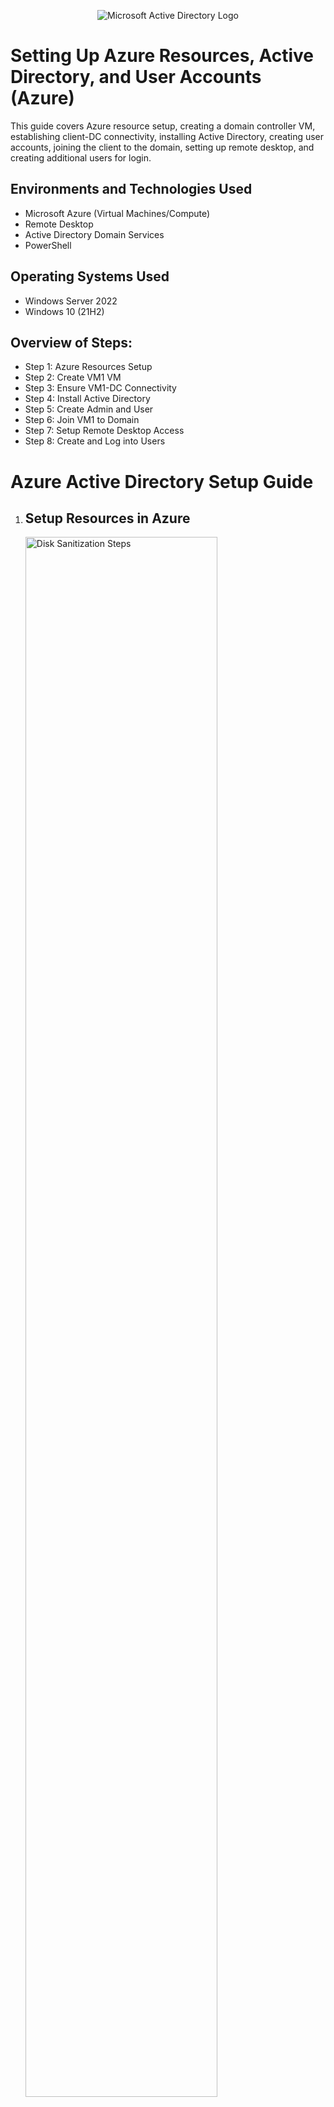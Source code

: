 <p align="center">
<img src="https://i.imgur.com/NGHp7gq.png" alt="Microsoft Active Directory Logo"/>
</p>

<h1> Setting Up Azure Resources, Active Directory, and User Accounts (Azure)</h1>
This guide covers Azure resource setup, creating a domain controller VM, establishing client-DC connectivity, installing Active Directory, creating user accounts, joining the client to the domain, setting up remote desktop, and creating additional users for login.<br />

<h2>Environments and Technologies Used</h2>

- Microsoft Azure (Virtual Machines/Compute)
- Remote Desktop
- Active Directory Domain Services
- PowerShell

<h2>Operating Systems Used </h2>

- Windows Server 2022
- Windows 10 (21H2)

<h2>Overview of Steps:</h2>

- Step 1: Azure Resources Setup<br>
- Step 2: Create VM1 VM<br>
- Step 3: Ensure VM1-DC Connectivity<br>
- Step 4: Install Active Directory<br>
- Step 5: Create Admin and User<br>
- Step 6: Join VM1 to Domain<br>
- Step 7: Setup Remote Desktop Access<br>
- Step 8: Create and Log into Users

<!DOCTYPE html>
<html>
  
<body>
  <h1>Azure Active Directory Setup Guide</h1>
  <ol>
    <li>
      <h2>Setup Resources in Azure</h2>
      <p>
      <img src="https://i.imgur.com/DJmEXEB.png" height="80%" width="80%" alt="Disk Sanitization Steps"/>
      </p>
      <p>
        Create the Domain Controller VM (Windows Server 2022) named "DC"
        Take note of the Resource Group and Virtual Network (Vnet) created during this step.
        Set the Domain Controller's NIC Private IP address to be static.
      </p>
      <ol>
        <li>Navigate to DC in the Azure portal.</li>
        <li>Go to "Networking" and select "Network Interface."</li>
        <li>Click on the highlighted network interface.</li>
        <li>Go to "IP configurations" and click on the configuration.</li>
        <li>Change the IP address assignment from "Dynamic" to "Static" and save the settings.</li>
      </ol>
    </li>
    <li>
      <h2>Create the Client VM (Windows 10) named "VM1"</h2>
      <p>
      <img src="https://i.imgur.com/DJmEXEB.png" height="80%" width="80%" alt="Disk Sanitization Steps"/>
      </p>
      <p>
        Use the same Resource Group and Vnet created in Step 1.
        Ensure that both VMs are in the same Vnet by checking the topology with Network Watcher.
        Confirm that the virtual network/subnet settings are the same for both VMs.
      </p>
    </li>
    <li>
      <h2>Ensure Connectivity between the VM1 and Domain Controller</h2>
      <p>
      <img src="https://i.imgur.com/DJmEXEB.png" height="80%" width="80%" alt="Disk Sanitization Steps"/>
      </p>
      <p>
        Login to VM1 using Remote Desktop and ping DC's private IP address with the command "ping -t &lt;ip address&gt;" to establish a perpetual ping.
        Login to the Domain Controller and enable ICMPv4 in the local Windows Firewall.
      </p>
      <ol>
        <li>Open "Inbound Rules" in the Windows Firewall.</li>
        <li>Sort by protocol and look for "ICMPv4."</li>
        <li>Enable the "Core Networking Echo Request" rule.</li>
      </ol>
      <p>Check VM1 to see if the ping to DC's private IP address is successful.</p>
    </li>
    <li>
      <h2>Install Active Directory</h2>
      <p>
      <img src="https://i.imgur.com/DJmEXEB.png" height="80%" width="80%" alt="Disk Sanitization Steps"/>
      </p>
      <p>
        Login to DC and install Active Directory Domain Services.
        Open the Server Manager application in Windows.
        Click on "Add Roles and Features" and proceed until "Server Roles."
        Select "Active Directory Domain Services" and install it.
        Promote DC as a Domain Controller.
      </p>
      <ol>
        <li>Launch the Server Manager application.</li>
        <li>Click on the flag in the top right corner and select "Promote this server to a domain controller."</li>
        <li>Follow the prompts to set up a new forest (e.g., "mydomain.com") and provide a password.</li>
        <li>Restart DC and log back in as the user "mydomain.com\labuser" since it is now an Active Directory environment.</li>
      </ol>
    </li>
    <li>
      <h2>Create an Admin and Normal User Account in AD</h2>
      <p>
      <img src="https://i.imgur.com/DJmEXEB.png" height="80%" width="80%" alt="Disk Sanitization Steps"/>
      </p>
      <p>
        In Active Directory Users and Computers (ADUC), create an Organizational Unit (OU) called "_EMPLOYEES" within the domain.com.
        Launch Active Directory Users and Computers (ADUC) from the administrative tools.
        Create a new OU named "_ADMINS."
        Within "_ADMINS," create a new employee named "John Doe" (same password) with the username "john_admin."
        Add "john_admin" to the "Domain Admins" Security Group.
      </p>
      <ol>
        <li>Right-click on "john_admin," go to "Properties," select "Member Of," click "Add," look up the "Domain Admins," and add it. Apply the changes.</li>
        <li>Log out or close the Remote Desktop connection to DC and log back in as "mydomain.com\john_admin." Use this admin account for further actions.</li>
      </ol>
    </li>
    <li>
      <h2>Join VM1 to your domain (mydomain.com)</h2>
      <p>
      <img src="https://i.imgur.com/DJmEXEB.png" height="80%" width="80%" alt="Disk Sanitization Steps"/>
      </p>
      <p>
        Set VM1's DNS settings to the DC's Private IP address from the Azure Portal.
      </p>
      <ol>
        <li>Go to VM1 in Azure portal, navigate to "Networking," and copy the NIC's private IP address.</li>
        <li>Go to VM2, access the "Networking" settings, select the virtual NIC, go to "DNS servers," choose "Custom," and input the private IP from VM1.</li>
        <li>Restart VM1 and log in to it using Remote Desktop as the original local admin (labuser).</li>
        <li>Join VM1 to the domain, which will result in a restart.</li>
        <li>Login to the Domain Controller using Remote Desktop and verify that VM1 shows up in Active Directory Users and Computers (ADUC) within the "Computers" container at the root of the domain.</li>
        <li>Create a new OU named "_CLIENTS" and move VM1 into it.</li>
      </ol>
    </li>
    <li>
      <h2>Setup Remote Desktop for non-administrative users on VM1</h2>
      <p>
      <img src="https://i.imgur.com/DJmEXEB.png" height="80%" width="80%" alt="Disk Sanitization Steps"/>
      </p>
      <p>
        Log into VM1 as "mydomain.com\john_admin" and open system properties.
      </p>
      <ol>
        <li>Right-click the Start menu, go to "System," and open system properties.</li>
        <li>In the system properties, go to the "Remote" tab and select "Users" who can remotely access this PC.</li>
        <li>Click "Add," search for "domain users" and select it, then click "OK."</li>
      </ol>
      <p>Now, regular non-administrative users can log into VM1 using Remote Desktop.</p>
    </li>
    <li>
      <h2>Create additional users and attempt to log into VM1 with one of the users</h2>
      <p>
      <img src="https://i.imgur.com/DJmEXEB.png" height="80%" width="80%" alt="Disk Sanitization Steps"/>
      </p>
      <p>
        Log in to DC as "john_admin." <br>
        Open PowerShell ISE as an administrator.<br>
        Create a new file and paste the contents of the script from this URL: <a href="https://github.com/joshmadakor1/AD_PS/blob/master/Generate-Names-Create-Users.ps1">https://github.com/joshmadakor1/AD_PS/blob/master/Generate-Names-Create-Users.ps1</a> <br>
        Run the script and observe the user accounts being created.<br>
        Once the script finishes, open ADUC and verify that the accounts are present in the appropriate OU.<br>
        Attempt to log into VM1 using one of the newly created user accounts (refer to the password mentioned in the script).<br>
    
      </p>
    </li>
  </ol>
</body>
</html>
